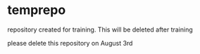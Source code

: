 # temprepo
repository created for training. This will be deleted after training

please delete this repository on August 3rd

